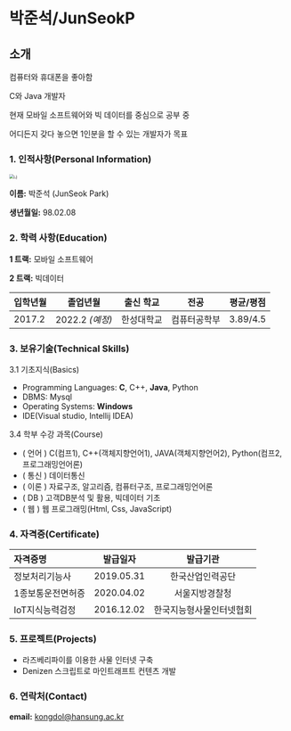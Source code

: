 # 박준석/JunSeokP

## 소개

컴퓨터와 휴대폰을 좋아함

C와 Java 개발자

현재 모바일 소프트웨어와 빅 데이터를 중심으로 공부 중

어디든지 갖다 놓으면 1인분을 할 수 있는 개발자가 목표



### 1. 인적사항(Personal Information)  

<img src="D:\repo\MarkDown\hello-me\MDimages\OSS-N-박준석-1771362\haksang_sajin.jpg" alt="나" style="zoom:50%;" />

  **이름:** 박준석 (JunSeok Park)

  **생년월일:** 98.02.08  

### 2. 학력 사항(Education)  

**1 트랙:** 모바일 소프트웨어

**2 트랙:** 빅데이터

| 입학년월 | 졸업년월 | 출신 학교 |전공 | 평균/평점 |
| :---         |     :---:      |        :---:   |    :---:      | :---:       |
| 2017.2 | 2022.2 *(예정)* | 한성대학교   |컴퓨터공학부 | 3.89/4.5 |

### 3. 보유기술(Technical Skills)

3.1  기초지식(Basics)

* Programming Languages: __C__, C++, __Java__, Python
* DBMS: Mysql
* Operating Systems: __Windows__
* IDE(Visual studio, Intellij IDEA)

3.4 학부 수강 과목(Course)
* ( 언어 ) C(컴프1), C++(객체지향언어1), JAVA(객체지향언어2), Python(컴프2, 프로그래밍언어론)
* ( 통신 ) 데이터통신 
* ( 이론 ) 자료구조, 알고리즘, 컴퓨터구조, 프로그래밍언어론
* ( DB ) 고객DB분석 및 활용, 빅데이터 기초
* ( 웹 ) 웹 프로그래밍(Html, Css, JavaScript)

### 4. 자격증(Certificate)
| 자격증명 | 발급일자  | 발급기관|
| :---         |     :---:      |         :---:   |
| 정보처리기능사 | 2019.05.31 | 한국산업인력공단 |
| 1종보통운전면허증 | 2020.04.02 | 서울지방경찰청 |
| IoT지식능력검정 | 2016.12.02 | 한국지능형사물인터넷협회 |

### 5. 프로젝트(Projects)
* 라즈베리파이를 이용한 사물 인터넷 구축
* Denizen 스크립트로 마인트래프트 컨텐츠 개발 

### 6. 연락처(Contact)
**email:** [kongdol@hansung.ac.kr]()

